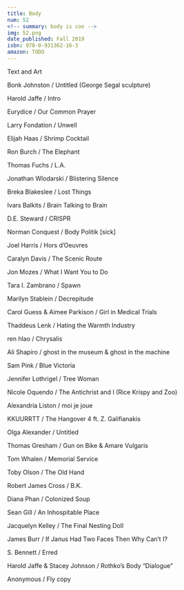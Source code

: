 ```yaml
---
title: Body
num: 52
<!-- summary: body is coo -->
img: 52.png
date_published: Fall 2019
isbn: 978-0-931362-16-3
amazon: TODO
---
```

Text and Art

Bonk Johnston / Untitled (George Segal sculpture)

Harold Jaffe / Intro

Eurydice / Our Common Prayer

Larry Fondation / Unwell

Elijah Haas / Shrimp Cocktail

Ron Burch / The Elephant

Thomas Fuchs / L.A.

Jonathan Wlodarski / Blistering Silence

Breka Blakeslee / Lost Things

Ivars Balkits / Brain Talking to Brain

D.E. Steward / CRISPR

Norman Conquest / Body Politik [sick]

Joel Harris / Hors d’Oeuvres

Caralyn Davis / The Scenic Route

Jon Mozes / What I Want You to Do

Tara I. Zambrano / Spawn

Marilyn Stablein / Decrepitude

Carol Guess & Aimee Parkison / Girl in Medical Trials

Thaddeus Lenk / Hating the Warmth Industry

ren hlao / Chrysalis

Ali Shapiro / ghost in the museum & ghost in the machine

Sam Pink / Blue Victoria

Jennifer Lothrigel / Tree Woman

Nicole Oquendo / The Antichrist and I (Rice Krispy and Zoo)

Alexandria Liston / moi je joue

KKUURRTT / The Hangover 4 ft. Z. Galifianakis

Olga Alexander / Untitled

Thomas Gresham / Gun on Bike & Amare Vulgaris

Tom Whalen / Memorial Service

Toby Olson / The Old Hand

Robert James Cross / B.K.

Diana Phan / Colonized Soup

Sean Gill / An Inhospitable Place

Jacquelyn Kelley / The Final Nesting Doll

James Burr / If Janus Had Two Faces Then Why Can’t I?

S. Bennett / Erred

Harold Jaffe & Stacey Johnson / Rothko’s Body “Dialogue”

Anonymous / Fly copy